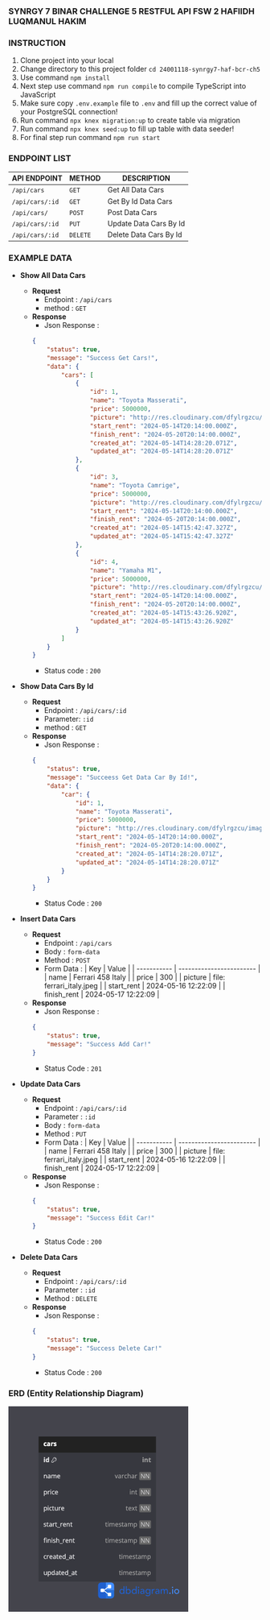 ### SYNRGY 7 BINAR CHALLENGE 5 RESTFUL API FSW 2 HAFIIDH LUQMANUL HAKIM

### INSTRUCTION
1. Clone project into your local
2. Change directory to this project folder `cd 24001118-synrgy7-haf-bcr-ch5`
3. Use command `npm install`
4. Next step use command `npm run compile` to compile TypeScript into JavaScript
5. Make sure copy `.env.example` file to `.env` and fill up the correct value of your PostgreSQL connection!
6. Run command `npx knex migration:up` to create table via migration
7. Run command `npx knex seed:up` to fill up table with data seeder!
8. For final step run command `npm run start`

### ENDPOINT LIST

| API ENDPOINT    | METHOD   |     DESCRIPTION        |
|-----------------|----------|------------------------|
| `/api/cars`     |   `GET`  | Get All Data Cars      |
| `/api/cars/:id` |   `GET`  | Get By Id Data Cars    |
| `/api/cars/`    |  `POST`  | Post Data Cars         |
| `/api/cars/:id` |   `PUT`  | Update Data Cars By Id |
| `/api/cars/:id` | `DELETE` | Delete Data Cars By Id |

### EXAMPLE DATA
- **Show All Data Cars**
    - **Request** 
        - Endpoint : `/api/cars`
        - method : `GET`
    - **Response**
        - Json Response :
        ```json
        {
            "status": true,
            "message": "Success Get Cars!",
            "data": {
                "cars": [
                    {
                        "id": 1,
                        "name": "Toyota Masserati",
                        "price": 5000000,
                        "picture": "http://res.cloudinary.com/dfylrgzcu/image/upload/v1715696905/fsw/jielnfz6kciufqwz4gwx.jpg",
                        "start_rent": "2024-05-14T20:14:00.000Z",
                        "finish_rent": "2024-05-20T20:14:00.000Z",
                        "created_at": "2024-05-14T14:28:20.071Z",
                        "updated_at": "2024-05-14T14:28:20.071Z"
                    },
                    {
                        "id": 3,
                        "name": "Toyota Camrige",
                        "price": 5000000,
                        "picture": "http://res.cloudinary.com/dfylrgzcu/image/upload/v1715701372/fsw/z97s2bg6pvgd8fhmcmh6.jpg",
                        "start_rent": "2024-05-14T20:14:00.000Z",
                        "finish_rent": "2024-05-20T20:14:00.000Z",
                        "created_at": "2024-05-14T15:42:47.327Z",
                        "updated_at": "2024-05-14T15:42:47.327Z"
                    },
                    {
                        "id": 4,
                        "name": "Yamaha M1",
                        "price": 5000000,
                        "picture": "http://res.cloudinary.com/dfylrgzcu/image/upload/v1715701410/fsw/zeonz7gx6smdlksc31or.jpg",
                        "start_rent": "2024-05-14T20:14:00.000Z",
                        "finish_rent": "2024-05-20T20:14:00.000Z",
                        "created_at": "2024-05-14T15:43:26.920Z",
                        "updated_at": "2024-05-14T15:43:26.920Z"
                    }
                ]
            }
        }
        ```
        - Status code : `200`

- **Show Data Cars By Id**
    - **Request** 
        - Endpoint : `/api/cars/:id`
        - Parameter: `:id`
        - method : `GET`
    - **Response**
        - Json Response :
        ```json
        {
            "status": true,
            "message": "Succeess Get Data Car By Id!",
            "data": {
                "car": {
                    "id": 1,
                    "name": "Toyota Masserati",
                    "price": 5000000,
                    "picture": "http://res.cloudinary.com/dfylrgzcu/image/upload/v1715696905/fsw/jielnfz6kciufqwz4gwx.jpg",
                    "start_rent": "2024-05-14T20:14:00.000Z",
                    "finish_rent": "2024-05-20T20:14:00.000Z",
                    "created_at": "2024-05-14T14:28:20.071Z",
                    "updated_at": "2024-05-14T14:28:20.071Z"
                }
            }
        }
        ```
        - Status Code : `200`

- **Insert Data Cars**
    - **Request**
        - Endpoint : `/api/cars`
        - Body : `form-data`
        - Method : `POST`
        - Form Data :
        | Key         | Value                    |
        | ----------- | ------------------------ |
        | name        | Ferrari 458 Italy        |
        | price       | 300                      |
        | picture     | file: ferrari_italy.jpeg |
        | start_rent  | 2024-05-16 12:22:09      |
        | finish_rent | 2024-05-17 12:22:09      |
    - **Response**
        - Json Response :
        ```json
        {
            "status": true,
            "message": "Success Add Car!"
        }
        ```
        - Status Code : `201`

- **Update Data Cars**
    - **Request**
        - Endpoint : `/api/cars/:id`
        - Parameter : `:id`
        - Body : `form-data`
        - Method : `PUT`
        - Form Data :
        | Key         | Value                    |
        | ----------- | ------------------------ |
        | name        | Ferrari 458 Italy        |
        | price       | 300                      |
        | picture     | file: ferrari_italy.jpeg |
        | start_rent  | 2024-05-16 12:22:09      |
        | finish_rent | 2024-05-17 12:22:09      |
    - **Response**
        - Json Response :
        ```json
        {
            "status": true,
            "message": "Success Edit Car!"
        }
        ```
        - Status Code : `200`

- **Delete Data Cars**
    - **Request**
        - Endpoint : `/api/cars/:id`
        - Parameter : `:id`
        - Method : `DELETE`
    - **Response**
        - Json Response :
        ```json
        {
            "status": true,
            "message": "Success Delete Car!"
        }
        ```
        - Status Code : `200`

### ERD (Entity Relationship Diagram)
![alt text](./ERD_Cars_Table.png)